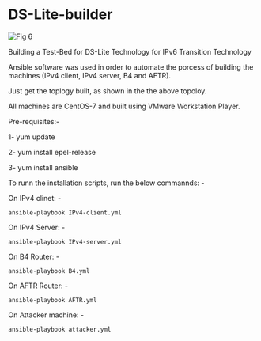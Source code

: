 # DS-Lite-builder



![Fig 6](https://user-images.githubusercontent.com/45686881/219900682-4d20a6e3-9187-4019-a216-d74e707780be.png)



Building a Test-Bed for DS-Lite Technology for IPv6 Transition Technology

Ansible software was used in order to automate the porcess of building the machines (IPv4 client, IPv4 server, B4 and AFTR).


Just get the toplogy built, as shown in the the above topoloy.

All machines are CentOS-7 and built using VMware Workstation Player.

Pre-requisites:-

1- yum update

2- yum install epel-release

3- yum install ansible

To runn the installation scripts, run the below commannds: -

On IPv4 clinet: -

`
ansible-playbook IPv4-client.yml
`

On IPv4 Server: -

`
ansible-playbook IPv4-server.yml
`

On B4 Router: -

`
ansible-playbook B4.yml
`

On AFTR Router: -

`
ansible-playbook AFTR.yml
`


On Attacker machine: -

`
ansible-playbook attacker.yml
`
